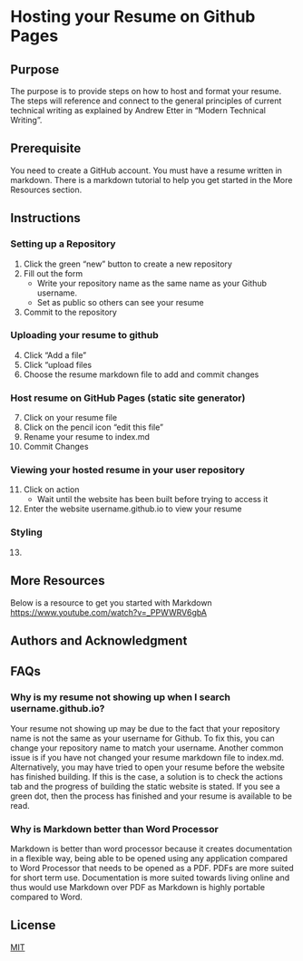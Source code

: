 # Hosting your Resume on Github Pages

## Purpose
The purpose is to provide steps on how to host and format your resume. The steps will reference and connect to the general principles of current technical writing as explained by Andrew Etter in “Modern Technical Writing”.

## Prerequisite
You need to create a GitHub account. You must have a resume written in markdown. There is a markdown tutorial to help you get started in the More Resources section. 

## Instructions
### Setting up a Repository
1. Click the green “new” button to create a new repository
2. Fill out the form
     * Write your repository name as the same name as your Github username.
     * Set as public so others can see your resume
3. Commit to the repository
### Uploading your resume to github
4. Click “Add a file”
5. Click “upload files
6. Choose the resume markdown file to add and commit changes
### Host resume on GitHub Pages (static site generator)
7. Click on your resume file
8. Click on the pencil icon “edit this file”
9. Rename your resume to index.md
10. Commit Changes
### Viewing your hosted resume in your user repository
11. Click on action
     * Wait until the website has been built before trying to access it
12. Enter the website username.github.io to view your resume
### Styling
13. 

	
## More Resources
Below is a resource to get you started with Markdown 
https://www.youtube.com/watch?v=_PPWWRV6gbA


## Authors and Acknowledgment

## FAQs
### Why is my resume not showing up when I search username.github.io?

Your resume not showing up may be due to the fact that your repository name is not the same as your username for Github. To fix this, you can change your repository name to match your username. Another common issue is if you have not changed your resume markdown file to index.md. Alternatively, you may have tried to open your resume before the website has finished building. If this is the case, a solution is to check the actions tab and the progress of building the static website is stated. If you see a green dot, then the process has finished and your resume is available to be read.

### Why is Markdown better than Word Processor
Markdown is better than word processor because it creates documentation in a flexible way, being able to be opened using any application compared to Word Processor that needs to be opened as a PDF. PDFs are more suited for short term use. Documentation is more suited towards living online and thus would use Markdown over PDF as Markdown is highly portable compared to Word. 


## License

[MIT](https://choosealicense.com/licenses/mit/)
